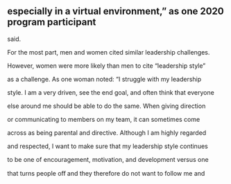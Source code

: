 ## especially in a virtual environment,” as one 2020 program participant

said.

For the most part, men and women cited similar leadership challenges.

However, women were more likely than men to cite “leadership style”

as a challenge. As one woman noted: “I struggle with my leadership

style. I am a very driven, see the end goal, and often think that everyone

else around me should be able to do the same. When giving direction

or communicating to members on my team, it can sometimes come

across as being parental and directive. Although I am highly regarded

and respected, I want to make sure that my leadership style continues

to be one of encouragement, motivation, and development versus one

that turns people oﬀ and they therefore do not want to follow me and